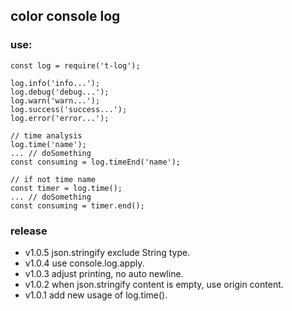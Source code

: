 ## color console log

### use:

```
const log = require('t-log');

log.info('info...');
log.debug('debug...');
log.warn('warn...');
log.success('success...');
log.error('error...');

// time analysis
log.time('name');
... // doSomething
const consuming = log.timeEnd('name');

// if not time name
const timer = log.time();
... // doSomething
const consuming = timer.end();
```
### release
* v1.0.5 json.stringify exclude String type.
* v1.0.4 use console.log.apply.
* v1.0.3 adjust printing, no auto newline.
* v1.0.2 when json.stringify content is empty, use origin content.
* v1.0.1 add new usage of log.time().

